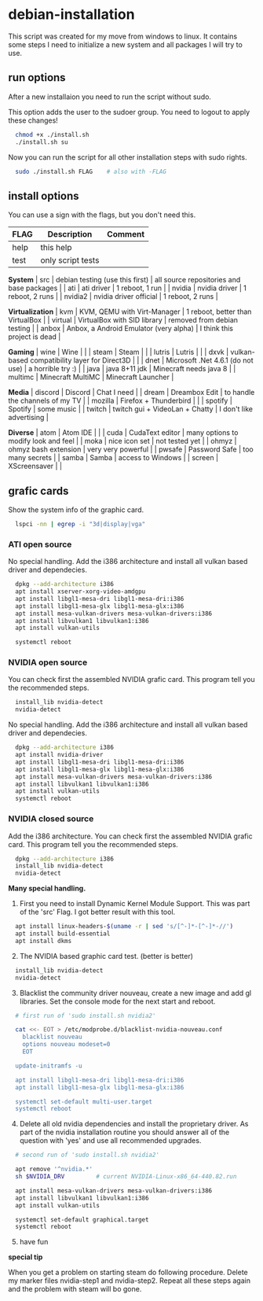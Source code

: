 # debian-installation

This script was created for my move from windows to linux.
It contains some steps I need to initialize a new system and all packages I will try to use.

## run options

After a new installaion you need to run the script without sudo.

This option adds the user to the sudoer group. You need to logout to apply these changes!

```bash
  chmod +x ./install.sh
  ./install.sh su
```

Now you can run the script for all other installation steps with sudo rights.

```bash
  sudo ./install.sh FLAG    # also with -FLAG
```

## install options
You can use a sign with the flags, but you don't need this.

| FLAG | Description | Comment |
| ---- | ----------- | ------- |
| help | this help | |
| test | only script tests | |

**System**
| src | debian testing (use this first) | all source repositories and base packages |
| ati | ati driver | 1 reboot,  1 run |
| nvidia | nvidia driver | 1 reboot,  2 runs |
| nvidia2 | nvidia driver official | 1 reboot, 2 runs |

**Virtualization**
| kvm | KVM, QEMU with Virt-Manager | 1 reboot, better than VirtualBox |
| virtual | VirtualBox with SID library | removed from debian testing |
| anbox | Anbox, a Android Emulator (very alpha) | I think this project is dead |

**Gaming**
| wine | Wine | |
| steam | Steam | |
| lutris | Lutris | |
| dxvk | vulkan-based compatibility layer for Direct3D | |
| dnet | Microsoft .Net 4.6.1 (do not use) | a horrible try :) |
| java | java 8+11 jdk | Minecraft needs java 8 |
| multimc | Minecraft MultiMC | Minecraft Launcher |

**Media**
| discord | Discord | Chat I need |
| dream | Dreambox Edit | to handle the channels of my TV |
| mozilla | Firefox + Thunderbird | |
| spotify | Spotify | some music |
| twitch | twitch gui + VideoLan + Chatty | I don't like advertising |

**Diverse**
| atom | Atom IDE | |
| cuda | CudaText editor | many options to modify look and feel |
| moka | nice icon set | not tested yet |
| ohmyz | ohmyz bash extension | very very powerful |
| pwsafe | Password Safe | too many secrets |
| samba | Samba | access to Windows |
| screen | XScreensaver | |

## grafic cards

Show the system info of the graphic card.

```bash
  lspci -nn | egrep -i "3d|display|vga"
```

### ATI open source

No special handling. Add the i386 architecture and install all vulkan based driver and dependecies.

```bash
  dpkg --add-architecture i386
  apt install xserver-xorg-video-amdgpu
  apt install libgl1-mesa-dri libgl1-mesa-dri:i386
  apt install libgl1-mesa-glx libgl1-mesa-glx:i386
  apt install mesa-vulkan-drivers mesa-vulkan-drivers:i386
  apt install libvulkan1 libvulkan1:i386
  apt install vulkan-utils

  systemctl reboot
```

### NVIDIA open source

You can check first the assembled NVIDIA grafic card. This program tell you the recommended steps.

```bash
  install_lib nvidia-detect
  nvidia-detect
```

No special handling. Add the i386 architecture and install all vulkan based driver and dependecies.

```bash
  dpkg --add-architecture i386
  apt install nvidia-driver
  apt install libgl1-mesa-dri libgl1-mesa-dri:i386
  apt install libgl1-mesa-glx libgl1-mesa-glx:i386
  apt install mesa-vulkan-drivers mesa-vulkan-drivers:i386
  apt install libvulkan1 libvulkan1:i386
  apt install vulkan-utils
  systemctl reboot
```

### NVIDIA closed source

Add the i386 architecture.
You can check first the assembled NVIDIA grafic card. This program tell you the recommended steps.

```bash
  dpkg --add-architecture i386
  install_lib nvidia-detect
  nvidia-detect
```

**Many special handling.**

1. First you need to install Dynamic Kernel Module Support. This was part of the 'src' Flag. I got better result with this tool.

```bash
  apt install linux-headers-$(uname -r | sed 's/[^-]*-[^-]*-//')
  apt install build-essential
  apt install dkms
```

2. The NVIDIA based graphic card test. (better is better)

```bash
  install_lib nvidia-detect
  nvidia-detect
```

3. Blacklist the community driver nouveau, create a new image and add gl libraries. Set the console mode for the next start and reboot.

```bash
  # first run of 'sudo install.sh nvidia2'

  cat <<- EOT > /etc/modprobe.d/blacklist-nvidia-nouveau.conf
    blacklist nouveau
    options nouveau modeset=0
    EOT

  update-initramfs -u

  apt install libgl1-mesa-dri libgl1-mesa-dri:i386
  apt install libgl1-mesa-glx libgl1-mesa-glx:i386

  systemctl set-default multi-user.target
  systemctl reboot
```

4. Delete all old nvidia dependencies and install the proprietary driver.
As part of the nvidia installation routine you should answer all of the question with 'yes' and use all recommended upgrades.

```bash
  # second run of 'sudo install.sh nvidia2'

  apt remove '^nvidia.*'
  sh $NVIDIA_DRV         # current NVIDIA-Linux-x86_64-440.82.run

  apt install mesa-vulkan-drivers mesa-vulkan-drivers:i386
  apt install libvulkan1 libvulkan1:i386
  apt install vulkan-utils

  systemctl set-default graphical.target
  systemctl reboot
```

5. have fun

**special tip**

When you get a problem on starting steam do following procedure.
Delete my marker files nvidia-step1 and nvidia-step2. Repeat all these steps again and the problem with steam will bo gone.
